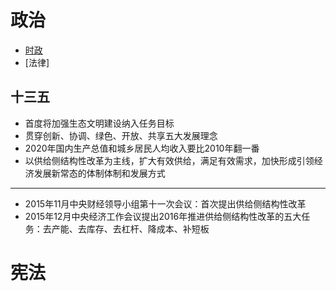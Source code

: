 # 政治

- [时政](时政/时政.md)
- [法律]

## 十三五

- 首度将加强生态文明建设纳入任务目标
- 贯穿创新、协调、绿色、开放、共享五大发展理念
- 2020年国内生产总值和城乡居民人均收入要比2010年翻一番
- 以供给侧结构性改革为主线，扩大有效供给，满足有效需求，加快形成引领经济发展新常态的体制体制和发展方式
---
- 2015年11月中央财经领导小组第十一次会议：首次提出供给侧结构性改革
- 2015年12月中央经济工作会议提出2016年推进供给侧结构性改革的五大任务：去产能、去库存、去杠杆、降成本、补短板

# 宪法

